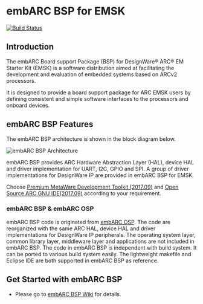 # embARC BSP for EMSK
[![Build Status](https://travis-ci.org/foss-for-synopsys-dwc-arc-processors/embarc_emsk_bsp.svg?branch=master)](https://travis-ci.org/foss-for-synopsys-dwc-arc-processors/embarc_emsk_bsp)

## Introduction
The embARC Board support Package (BSP) for DesignWare® ARC® EM Starter Kit (EMSK) is a software distribution aimed at facilitating the development and evaluation of embedded systems based on ARCv2 processors.

It is designed to provide a board support package for ARC EMSK users by defining consistent and simple software interfaces to the processors and onboard devices.

## embARC BSP Features
The embARC BSP architecture is shown in the block diagram below.

![embARC BSP Architecture](doc/documents/pic/embarc_bsp_arch.jpg)

embARC BSP provides ARC Hardware Abstraction Layer (HAL), device HAL and driver implementation for UART, I2C, GPIO and SPI. A group of driver implementations for DesignWare IP are provided in embARC BSP for EMSK.

Choose [Premium MetaWare Development Toolkit (2017.09)](http://www.synopsys.com/dw/ipdir.php?ds=sw_metaware) and [Open Source ARC GNU IDE(2017.09)](https://github.com/foss-for-synopsys-dwc-arc-processors/toolchain/releases) according to your requirement.

### embARC BSP & embARC OSP

embARC BSP code is originated from [embARC OSP](https://github.com/foss-for-synopsys-dwc-arc-processors/embarc_osp). The code are reorganized with the same ARC HAL, device HAL and driver implementations for DesignWare IP peripherals. The operating system layer, common library layer, middleware layer and applications are not included in embARC BSP. The code in embARC BSP is independent with build system. It can be ported to various build system easily. The lightweight makefile and Eclipse IDE are both supported in embARC BSP as reference.

## Get Started with embARC BSP
* Please go to [embARC BSP Wiki](https://github.com/foss-for-synopsys-dwc-arc-processors/embarc_emsk_bsp/wiki) for details.

